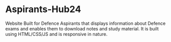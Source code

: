# Aspirants-Hub24
Website Built for Defence Aspirants that displays information about Defence exams and enables them to download notes and study material. It is built using HTML/CSS/JS and is responsive in nature.
